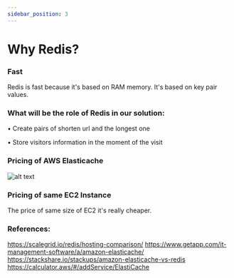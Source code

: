 ```yaml
---
sidebar_position: 3
---
```


# Why Redis?

### Fast
Redis is fast because it's based on RAM memory.
It's based on key pair values.

### What will be the role of Redis in our solution:
• Create pairs of shorten url and the longest one

• Store visitors information in the moment of the visit

### Pricing of AWS Elasticache 
![alt text](@site/static/img/redis.png)

### Pricing of same EC2 Instance 
The price of same size of EC2 it's really cheaper.

### References:
https://scalegrid.io/redis/hosting-comparison/
https://www.getapp.com/it-management-software/a/amazon-elasticache/
https://stackshare.io/stackups/amazon-elasticache-vs-redis
https://calculator.aws/#/addService/ElastiCache